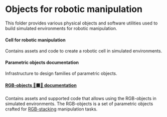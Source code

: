 # Objects for robotic manipulation

This folder provides various physical objects and software utilities used to
build simulated environments for robotic manipulation.

#### Cell for robotic manipulation
Contains assets and code to create a robotic cell in simulated environments.

#### Parametric objects documentation
Infrastructure to design families of parametric objects.

#### [RGB-objects &#128721;&#129001;&#128311; documentation](props/rgb_objects/README.md)
Contains assets and supported code that allows using the RGB-objects in
simulated environments. The RGB-objects is a set of parametric objects crafted
for [RGB-stacking][rgb_stacking] manipulation tasks.


<!-- Hyperlinks  -->

[rgb_stacking]: https://github.com/deepmind/deepmind_research/rgb_stacking/README.md
